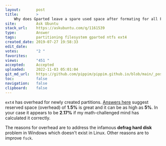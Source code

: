 ```yaml
---
layout:       post
title:        >
    Why does Gparted leave a spare used space after formating for all File Systems(ntfs,fat32,ex4)?
site:         Ask Ubuntu
stack_url:    https://askubuntu.com/q/1161539
type:         Answer
tags:         partitioning filesystem gparted ntfs ext4
created_date: 2019-07-27 19:58:33
edit_date:    
votes:        "2 "
favorites:    
views:        "451 "
accepted:     Accepted
uploaded:     2022-11-03 05:01:04
git_md_url:   https://github.com/pippim/pippim.github.io/blob/main/_posts/2019/2019-07-27-Why-does-Gparted-leave-a-spare-used-space-after-formating-for-all-File-Systems_ntfs_fat32_ex4__.md
toc:          false
navigation:   false
clipboard:    false
---
```


`ext4` has overhead for newly created partitions. [Answers here][1] suggest reserved space (overhead) of **1.5%** is great and it can be as high as **5%**. In your case it appears to be **2.17%** if my math-challenged mind has calculated it correctly.

The reasons for overhead are to address the infamous **defrag hard disk** problem in Windows which doesn't exist in Linux. Other reasons are to improve `fsck`.


  [1]: https://askubuntu.com/questions/131516/new-ext4-partition-and-used-space
